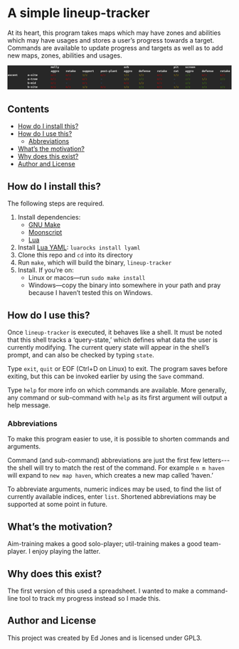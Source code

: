 # A simple lineup-tracker

At its heart, this program takes maps which may have zones and abilities which may have usages and stores a user’s progress towards a target.
Commands are available to update progress and targets as well as to add new maps, zones, abilities and usages.

![Example progress](https://raw.githubusercontent.com/TheSignPainter98/lineup-tracker/master/img/example.png)

## Contents

<!-- vim-markdown-toc GFM -->

* [How do I install this?](#how-do-i-install-this)
* [How do I use this?](#how-do-i-use-this)
    * [Abbreviations](#abbreviations)
* [What’s the motivation?](#whats-the-motivation)
* [Why does this exist?](#why-does-this-exist)
* [Author and License](#author-and-license)

<!-- vim-markdown-toc -->

## How do I install this?

The following steps are required.

1. Install dependencies:
    - [GNU Make][make]
    - [Moonscript][moonscript]
    - [Lua][lua]
2. Install [Lua YAML][lyaml]: `luarocks install lyaml`
3. Clone this repo and `cd` into its directory
4. Run `make`, which will build the binary, `lineup-tracker`
5. Install. If you’re on:
    - Linux or macos—run `sudo make install`
    - Windows—copy the binary into somewhere in your path and pray because I haven’t tested this on Windows.

## How do I use this?

Once `lineup-tracker` is executed, it behaves like a shell.
It must be noted that this shell tracks a ‘query-state,’ which defines what data the user is currently modifying.
The current query state will appear in the shell’s prompt, and can also be checked by typing `state`.

Type `exit`, `quit` or EOF (Ctrl+D on Linux) to exit.
The program saves before exiting, but this can be invoked earlier by using the `Save` command.

Type `help` for more info on which commands are available.
More generally, any command or sub-command with `help` as its first argument will output a help message.

### Abbreviations

To make this program easier to use, it is possible to shorten commands and arguments.

Command (and sub-command) abbreviations are just the first few letters---the shell will try to match the rest of the command.
For example `n m haven` will expand to `new map haven`, which creates a new map called ‘haven.’

To abbreviate arguments, numeric indices may be used, to find the list of currently available indices, enter `list`.
Shortened abbreviations may be supported at some point in future.

## What’s the motivation?

Aim-training makes a good solo-player; util-training makes a good team-player.
I enjoy playing the latter.

## Why does this exist?

The first version of this used a spreadsheet.
I wanted to make a command-line tool to track my progress instead so I made this.

## Author and License

This project was created by Ed Jones and is licensed under GPL3.

[make]: https://www.gnu.org/software/make/
[moonscript]: https://moonscript.org
[lua]: https://www.lua.org
[lyaml]: https://luarocks.org/modules/gvvaughan/lyaml
